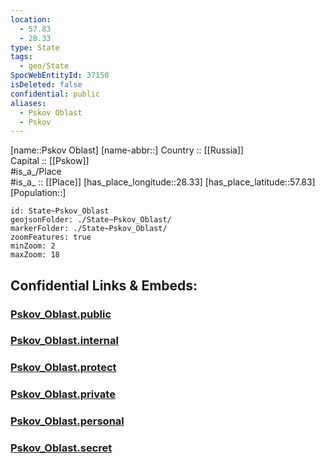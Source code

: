 ```yaml
---
location:
  - 57.83
  - 28.33
type: State
tags:
  - geo/State
SpocWebEntityId: 37150
isDeleted: false
confidential: public
aliases:
  - Pskov Oblast
  - Pskov
---
```

[name::Pskov Oblast] 
[name-abbr::] 
Country :: [[Russia]]  
Capital :: [[Pskow]]  
#is_a_/Place  
#is_a_ :: [[Place]] 
[has_place_longitude::28.33] 
[has_place_latitude::57.83] 
[Population::] 



```leaflet
id: State~Pskov_Oblast
geojsonFolder: ./State~Pskov_Oblast/
markerFolder: ./State~Pskov_Oblast/
zoomFeatures: true 
minZoom: 2 
maxZoom: 18
```


## Confidential Links & Embeds: 

### [Pskov_Oblast.public](/_public/\Earth\Continent\Europe\Europe~East\Russia\Russia~NorthWestPskov_Oblast.public.md) 

### [Pskov_Oblast.internal](/_internal/\Earth\Continent\Europe\Europe~East\Russia\Russia~NorthWestPskov_Oblast.internal.md) 

### [Pskov_Oblast.protect](/_protect/\Earth\Continent\Europe\Europe~East\Russia\Russia~NorthWestPskov_Oblast.protect.md) 

### [Pskov_Oblast.private](/_private/\Earth\Continent\Europe\Europe~East\Russia\Russia~NorthWestPskov_Oblast.private.md) 

### [Pskov_Oblast.personal](/_personal/\Earth\Continent\Europe\Europe~East\Russia\Russia~NorthWestPskov_Oblast.personal.md) 

### [Pskov_Oblast.secret](/_secret/\Earth\Continent\Europe\Europe~East\Russia\Russia~NorthWestPskov_Oblast.secret.md)

